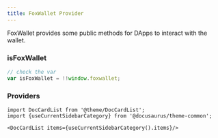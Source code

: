 ```yaml
---
title: FoxWallet Provider
---
```


FoxWallet provides some public methods for DApps to interact with the wallet.

### isFoxWallet
```js
// check the var
var isFoxWallet = !!window.foxwallet;
```

### Providers

```mdx-code-block
import DocCardList from '@theme/DocCardList';
import {useCurrentSidebarCategory} from '@docusaurus/theme-common';

<DocCardList items={useCurrentSidebarCategory().items}/>
```